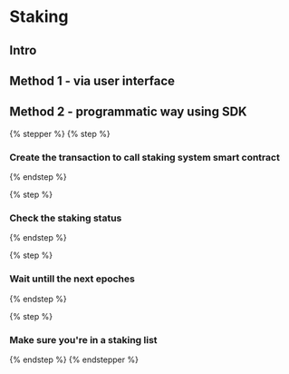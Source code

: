 # Staking

## Intro

## Method 1 - via user interface

## Method 2 - programmatic way using SDK

{% stepper %}
{% step %}
### Create the transaction to call staking system smart contract


{% endstep %}

{% step %}
### Check the staking status


{% endstep %}

{% step %}
### Wait untill the next epoches


{% endstep %}

{% step %}
### Make sure you're in a staking list


{% endstep %}
{% endstepper %}
